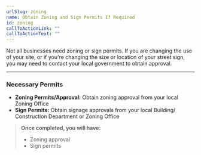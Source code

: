 ```yaml
---
urlSlug: zoning
name: Obtain Zoning and Sign Permits If Required
id: zoning
callToActionLink: ""
callToActionText: ""
---
```


Not all businesses need zoning or sign permits. If you are changing the use of your site, or if you're changing the size or location of your street sign, you may need to contact your local government to obtain approval.

---
### Necessary Permits

* **Zoning Permits/Approval:** Obtain zoning approval from your local Zoning Office
* **Sign Permits:** Obtain signage approvals from your local Building/ Construction Department or Zoning Office

>**Once completed, you will have:**
>
>- Zoning approval
>- Sign permits
